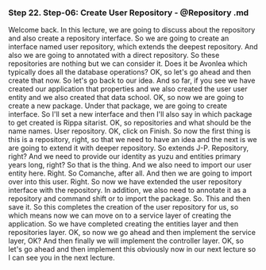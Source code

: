 ### Step 22. Step-06: Create User Repository - @Repository .md
Welcome back.  In this lecture, we are going to discuss about the repository and also create a repository interface.  So we are going to create an interface named user repository, which extends the deepest repository.  And also we are going to annotated with a direct repository.  So these repositories are nothing but we can consider it.  Does it be Avonlea which typically does all the database operations?  OK, so let's go ahead and then create that now.  So let's go back to our idea.  And so far, if you see we have created our application that properties and we also created the user  user entity and we also created that data school.  OK, so now we are going to create a new package.  Under that package, we are going to create interface.  So I'll set a new interface and then I'll also say in which package to get created is Rippa sitarist.  OK, so repositories and what should be the name names.  User repository.  OK, click on Finish.  So now the first thing is this is a repository, right, so that we need to have an idea and the next  is we are going to extend it with deeper repository.  So extends J-P.  Repository, right?  And we need to provide our identity as yuzu and entities primary years long, right?  So that is the thing.  And we also need to import our user entity here.  Right.  So Comanche, after all.  And then we are going to import over into this user.  Right.  So now we have extended the user repository interface with the repository.  In addition, we also need to annotate it as a repository and command shift or to import the package.  So.  This and then save it.  So this completes the creation of the user repository for us, so which means now we can move on to  a service layer of creating the application.  So we have completed creating the entities layer and then repositories layer.  OK, so now we go ahead and then implement the service layer, OK?  And then finally we will implement the controller layer.  OK, so let's go ahead and then implement this obviously now in our next lecture so I can see you in  the next lecture.    